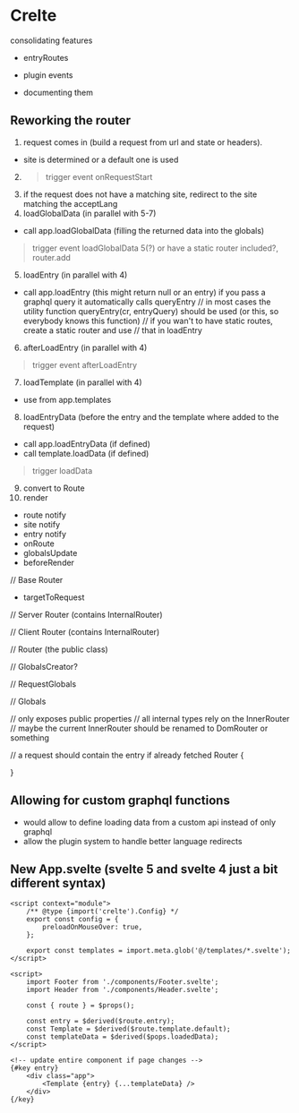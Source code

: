 # Crelte


consolidating features
- entryRoutes
- plugin events


- documenting them


## Reworking the router

1. request comes in (build a request from url and state or headers).
- site is determined or a default one is used
2. > trigger event onRequestStart
3. if the request does not have a matching site, redirect to the site
   matching the acceptLang
4. loadGlobalData (in parallel with 5-7)
- call app.loadGlobalData (filling the returned data into the globals)
> trigger event loadGlobalData
5(?) or have a static router included?, router.add
5. loadEntry (in parallel with 4)
- call app.loadEntry (this might return null or an entry)
  if you pass a graphql query it automatically calls queryEntry
// in most cases the utility function queryEntry(cr, entryQuery) should be
  used (or this, so everybody knows this function)
// if you wan't to have static routes, create a static router and use
// that in loadEntry
6. afterLoadEntry (in parallel with 4)
> trigger event afterLoadEntry
7. loadTemplate (in parallel with 4)
- use from app.templates
8. loadEntryData (before the entry and the template where added to the request)
- call app.loadEntryData (if defined)
- call template.loadData (if defined)
> trigger loadData

9. convert to Route
10. render
- route notify
- site notify
- entry notify
- onRoute
- globalsUpdate
- beforeRender


// Base Router
- targetToRequest

// Server Router (contains InternalRouter)

// Client Router (contains InternalRouter)

// Router (the public class)


// GlobalsCreator?

// RequestGlobals

// Globals



// only exposes public properties
// all internal types rely on the InnerRouter
// maybe the current InnerRouter should be renamed to DomRouter or something

// a request should contain the entry if already fetched
Router {

}


## Allowing for custom graphql functions
- would allow to define loading data from a custom api instead of only graphql
- allow the plugin system to handle better language redirects





## New App.svelte (svelte 5 and svelte 4 just a bit different syntax)

```svelte
<script context="module">
	/** @type {import('crelte').Config} */
	export const config = {
		preloadOnMouseOver: true,
	};

	export const templates = import.meta.glob('@/templates/*.svelte');
</script>

<script>
	import Footer from './components/Footer.svelte';
	import Header from './components/Header.svelte';

	const { route } = $props();

	const entry = $derived($route.entry);
	const Template = $derived($route.template.default);
	const templateData = $derived($pops.loadedData);
</script>

<!-- update entire component if page changes -->
{#key entry}
	<div class="app">
		<Template {entry} {...templateData} />
	</div>
{/key}
```
